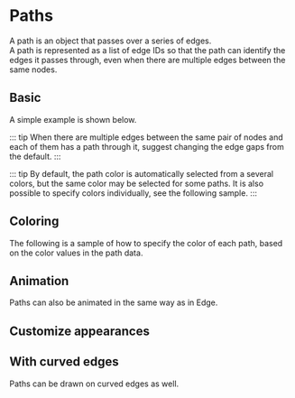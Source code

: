 # Paths

A path is an object that passes over a series of edges.  
A path is represented as a list of edge IDs so that the path can
identify the edges it passes through, even when there are multiple
edges between the same nodes.

## Basic

A simple example is shown below.

<demo-tabs :use-data="true">
<template v-slot:demo>
  <DemoBasic />
</template>
<template v-slot:source>

<<< @/.vitepress/components/06_paths/01/Basic.vue{5-8,16}

</template>
<template v-slot:data>

<<< @/.vitepress/components/06_paths/01/data.ts

</template>
</demo-tabs>

::: tip
When there are multiple edges between the same pair of nodes and
each of them has a path through it, suggest changing the edge gaps
from the default.
:::

::: tip
By default, the path color is automatically selected from a several
colors, but the same color may be selected for some paths. It is
also possible to specify colors individually, see the following sample.
:::

## Coloring

The following is a sample of how to specify the color of each path,
based on the color values in the path data.

<demo-tabs :use-data="true">
<template v-slot:demo>
  <DemoColor />
</template>
<template v-slot:source>

<<< @/.vitepress/components/06_paths/02/Color.vue{5-14,26-32,41-42}

</template>
<template v-slot:data>

<<< @/.vitepress/components/06_paths/02/data.ts

</template>
</demo-tabs>

## Animation

Paths can also be animated in the same way as in Edge.


<demo-tabs :use-data="true">
<template v-slot:demo>
  <DemoAnimation />
</template>
<template v-slot:source>

<<< @/.vitepress/components/06_paths/03/Animation.vue{24-26}

</template>
<template v-slot:data>

<<< @/.vitepress/components/06_paths/03/data.ts

</template>
</demo-tabs>

## Customize appearances

<demo-tabs :use-data="true">
<template v-slot:demo>
  <DemoEndOfPath />
</template>
<template v-slot:source>

<<< @/.vitepress/components/06_paths/05/EndOfPath.vue

</template>
<template v-slot:data>

<<< @/.vitepress/components/06_paths/05/data.ts

</template>
</demo-tabs>


</template>
<template v-slot:data>

<<< @/.vitepress/components/06_paths/06/data.ts

</template>
</demo-tabs>

## With curved edges

Paths can be drawn on curved edges as well.

<demo-tabs :use-data="true">
<template v-slot:demo>
  <DemoCurvedEdge />
</template>
<template v-slot:source>

<<< @/.vitepress/components/06_paths/07/CurvedEdge.vue{30}

</template>
<template v-slot:data>

<<< @/.vitepress/components/06_paths/07/data.ts

</template>
</demo-tabs>



<script setup>
import DemoBasic from '../.vitepress/components/06_paths/01/Basic.vue'
import DemoColor from '../.vitepress/components/06_paths/02/Color.vue'
import DemoAnimation from '../.vitepress/components/06_paths/03/Animation.vue'
import DemoEndOfPath from '../.vitepress/components/06_paths/05/EndOfPath.vue'
import DemoEndOfPath from '../.vitepress/components/06_paths/04/EndOfPath.vue'
import DemoCurvedEdge from '../.vitepress/components/06_paths/05/CurvedEdge.vue'
import DemoCurvedEdge from '../.vitepress/components/06_paths/07/CurvedEdge.vue'
</script>

